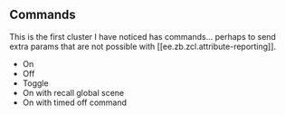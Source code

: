 
## Commands

This is the first cluster I have noticed has commands... perhaps to send extra params that are not possible with [[ee.zb.zcl.attribute-reporting]].

- On
- Off
- Toggle
- On with recall global scene
- On with timed off command
